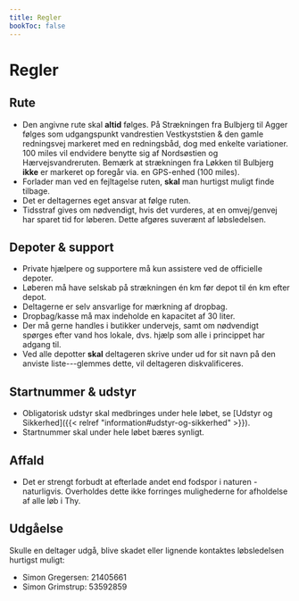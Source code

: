 ```yaml
---
title: Regler
bookToc: false
---
```


# Regler

## Rute

- Den angivne rute skal **altid** følges. På Strækningen fra Bulbjerg til Agger
  følges som udgangspunkt vandrestien Vestkyststien & den gamle redningsvej
  markeret med en redningsbåd, dog med enkelte variationer. 100 miles vil
  endvidere benytte sig af Nordsøstien og Hærvejsvandreruten. Bemærk at
  strækningen fra Løkken til Bulbjerg **ikke** er markeret op foregår via. en
  GPS-enhed (100 miles).
- Forlader man ved en fejltagelse ruten, **skal** man hurtigst muligt finde
  tilbage.
- Det er deltagernes eget ansvar at følge ruten.
- Tidsstraf gives om nødvendigt, hvis det vurderes, at en omvej/genvej har
  sparet tid for løberen. Dette afgøres suverænt af løbsledelsen.
<!-- - De sidste 80 km af den samlede rute (Bulbjerg til Agger) vil være ekstra -->
<!--   tydelig markeret med minestrimmel, hvis der kan opstå tvivl i sving, kryds og -->
<!--   lignende. Der udleveres kortmateriale til alle deltagere, som skal medbringes -->
<!--   undervejs. -->

## Depoter & support

- Private hjælpere og supportere må kun assistere ved de officielle depoter.
- Løberen må have selskab på strækningen én km før depot til én km efter depot.
- Deltagerne er selv ansvarlige for mærkning af dropbag.
- Dropbag/kasse må max indeholde en kapacitet af 30 liter.
- Der må gerne handles i butikker undervejs, samt om nødvendigt spørges efter
  vand hos lokale, dvs. hjælp som alle i princippet har adgang til.
- Ved alle depotter **skal** deltageren skrive under ud for sit navn på den
  anviste liste---glemmes dette, vil deltageren diskvalificeres.
<!-- -  Der kan afleveres én dropbag pr. løber. -->
<!--         Dropbag 1: Bulbjerg (100 miles) -->
<!--         Dropbag 2: Klitmøller (50 miles og 100 miles) -->

## Startnummer & udstyr
- Obligatorisk udstyr skal medbringes under hele løbet, se [Udstyr og
  Sikkerhed]({{< relref "information#udstyr-og-sikkerhed" >}}).
- Startnummer skal under hele løbet bæres synligt.

## Affald

- Det er strengt forbudt at efterlade andet end fodspor i naturen -
  naturligvis. Overholdes dette ikke forringes mulighederne for afholdelse af
  alle løb i Thy.

## Udgåelse

Skulle en deltager udgå, blive skadet eller lignende kontaktes løbsledelsen
hurtigst muligt:

- Simon Gregersen: 21405661
- Simon Grimstrup: 53592859
